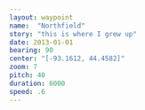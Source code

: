 ```yaml
---
layout: waypoint
name:  "Northfield"
story: "this is where I grew up"
date: 2013-01-01
bearing: 90
center: "[-93.1612, 44.4582]"
zoom: 7
pitch: 40
duration: 6000
speed: .6
---
```

